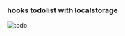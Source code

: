 ### hooks todolist with localstorage

![todo](https://user-images.githubusercontent.com/26340566/78045560-b06f3700-73a8-11ea-9677-fd8a13ddfe4f.png)
